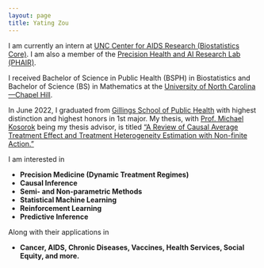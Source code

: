 ```yaml
---
layout: page
title: Yating Zou
---
```


I am currently an intern at [UNC Center for AIDS Research (Biostatistics Core)](http://unccfar.org/portfolio/biostatistics/). 
I am also a member of the [Precision Health and AI Research Lab (PHAIR)](https://tarheels.live/kosoroklab/).

I received Bachelor of Science in Public Health (BSPH) in Biostatistics and Bachelor of Science (BS) in Mathematics at the [University of North Carolina—Chapel Hill](https://www.unc.edu/). 

In June 2022, I graduated from [Gillings School of Public Health](https://sph.unc.edu/) with highest distinction and highest honors in 1st major. My thesis, with [Prof. Michael Kosorok](https://mkosorok.web.unc.edu/) being my thesis advisor, is titled [“A Review of Causal Average Treatment Effect and Treatment Heterogeneity Estimation with Non-finite Action.”](https://yatingz205.github.io/assets/HonorsThesis_YatingZou.pdf)

I am interested in
 - **Precision Medicine (Dynamic Treatment Regimes)**
 - **Causal Inference**
 - **Semi- and Non-parametric Methods**
 - **Statistical Machine Learning**
 - **Reinforcement Learning**
 - **Predictive Inference**

Along with their applications in 
 - **Cancer, AIDS, Chronic Diseases, Vaccines, Health Services, Social Equity, and more.**
